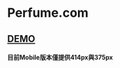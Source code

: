 # Perfume.com <br/>

## [DEMO](https://jim55167.github.io/Perfume.com/#/home)<br/>

#### 目前Mobile版本僅提供414px與375px
